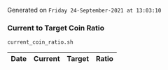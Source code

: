 Generated on `Friday 24-September-2021 at 13:03:10`

### Current to Target Coin Ratio
`current_coin_ratio.sh`

Date|Current|Target|Ratio
---|---|---|---
